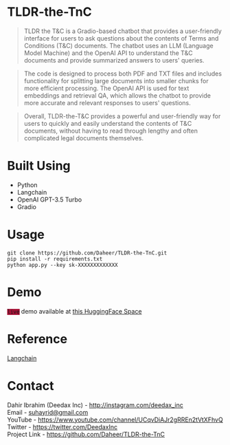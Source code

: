 # TLDR-the-TnC
> TLDR the T&amp;C is a Gradio-based chatbot that provides a user-friendly interface for users to ask questions about the contents of Terms and Conditions (T&C) documents. The chatbot uses an LLM (Language Model Machine) and the OpenAI API to understand the T&C documents and provide summarized answers to users' queries.

> The code is designed to process both PDF and TXT files and includes functionality for splitting large documents into smaller chunks for more efficient processing. The OpenAI API is used for text embeddings and retrieval QA, which allows the chatbot to provide more accurate and relevant responses to users' questions.

> Overall, TLDR-the-T&C provides a powerful and user-friendly way for users to quickly and easily understand the contents of T&C documents, without having to read through lengthy and often complicated legal documents themselves.

# Built Using

- Python
- Langchain
- OpenAI GPT-3.5 Turbo
- Gradio

# Usage

    git clone https://github.com/Daheer/TLDR-the-TnC.git 
    pip install -r requirements.txt
    python app.py --key sk-XXXXXXXXXXXXX

# Demo

<code style="background-color:#a61237">live</code> demo available at [this HuggingFace Space](https://huggingface.co/spaces/deedax/TLDR-the-TnC)

# Reference

[Langchain](https://langchain.readthedocs.io/)

# Contact

Dahir Ibrahim (Deedax Inc) - http://instagram.com/deedax_inc <br>
Email - suhayrid@gmail.com <br>
YouTube - https://www.youtube.com/channel/UCqvDiAJr2gRREn2tVtXFhvQ <br>
Twitter - https://twitter.com/DeedaxInc <br>
Project Link - https://github.com/Daheer/TLDR-the-TnC

